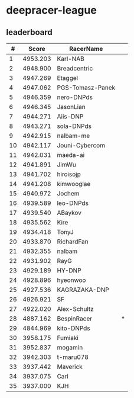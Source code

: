 # deepracer-league

## leaderboard

<!-- leaderboard -->
| # | Score | RacerName |   |
| - | ----- | --------- | - |
| 1 | 4953.203 | Karl-NAB | |
| 2 | 4948.900 | Breadcentric | |
| 3 | 4947.269 | Etaggel | |
| 4 | 4947.062 | PGS-Tomasz-Panek | |
| 5 | 4946.359 | nero-DNPds | |
| 6 | 4946.345 | JasonLian | |
| 7 | 4944.271 | Aiis-DNP | |
| 8 | 4943.271 | sola-DNPds | |
| 9 | 4942.915 | nalbam-me | |
| 10 | 4942.117 | Jouni-Cybercom | |
| 11 | 4942.031 | maeda-ai | |
| 12 | 4941.891 | JimWu | |
| 13 | 4941.702 | hiroisojp | |
| 14 | 4941.208 | kimwooglae | |
| 15 | 4940.972 | Jochem | |
| 16 | 4939.589 | leo-DNPds | |
| 17 | 4939.540 | ABaykov | |
| 18 | 4935.562 | Kire | |
| 19 | 4934.418 | TonyJ | |
| 20 | 4933.870 | RichardFan | |
| 21 | 4932.355 | nalbam | |
| 22 | 4931.902 | RayG | |
| 23 | 4929.189 | HY-DNP | |
| 24 | 4928.896 | hyeonwoo | |
| 25 | 4927.536 | KAGRAZAKA-DNP | |
| 26 | 4926.921 | SF | |
| 27 | 4922.020 | Alex-Schultz | |
| 28 | 4887.162 | BespinRacer | * |
| 29 | 4844.969 | kito-DNPds | |
| 30 | 3958.175 | Fumiaki | |
| 31 | 3952.837 | mogamin | |
| 32 | 3942.303 | t-maru078 | |
| 33 | 3937.442 | Maverick | |
| 34 | 3937.075 | Carl | |
| 35 | 3937.000 | KJH | |
